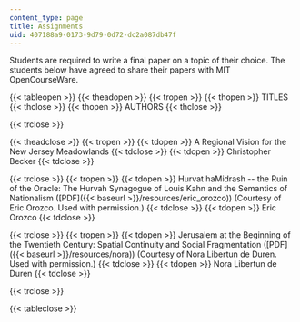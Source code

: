 ```yaml
---
content_type: page
title: Assignments
uid: 407188a9-0173-9d79-0d72-dc2a087db47f
---
```


Students are required to write a final paper on a topic of their choice. The students below have agreed to share their papers with MIT OpenCourseWare.

{{< tableopen >}}
{{< theadopen >}}
{{< tropen >}}
{{< thopen >}}
TITLES
{{< thclose >}}
{{< thopen >}}
AUTHORS
{{< thclose >}}

{{< trclose >}}

{{< theadclose >}}
{{< tropen >}}
{{< tdopen >}}
A Regional Vision for the New Jersey Meadowlands
{{< tdclose >}}
{{< tdopen >}}
Christopher Becker
{{< tdclose >}}

{{< trclose >}}
{{< tropen >}}
{{< tdopen >}}
Hurvat haMidrash -- the Ruin of the Oracle: The Hurvah Synagogue of Louis Kahn and the Semantics of Nationalism ([PDF]({{< baseurl >}}/resources/eric_orozco)) (Courtesy of Eric Orozco. Used with permission.)
{{< tdclose >}}
{{< tdopen >}}
Eric Orozco
{{< tdclose >}}

{{< trclose >}}
{{< tropen >}}
{{< tdopen >}}
Jerusalem at the Beginning of the Twentieth Century: Spatial Continuity and Social Fragmentation ([PDF]({{< baseurl >}}/resources/nora)) (Courtesy of Nora Libertun de Duren. Used with permission.)
{{< tdclose >}}
{{< tdopen >}}
Nora Libertun de Duren
{{< tdclose >}}

{{< trclose >}}

{{< tableclose >}}